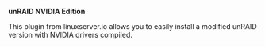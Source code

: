 **unRAID NVIDIA Edition**

This plugin from linuxserver.io allows you to easily install a modified unRAID version with NVIDIA drivers compiled.